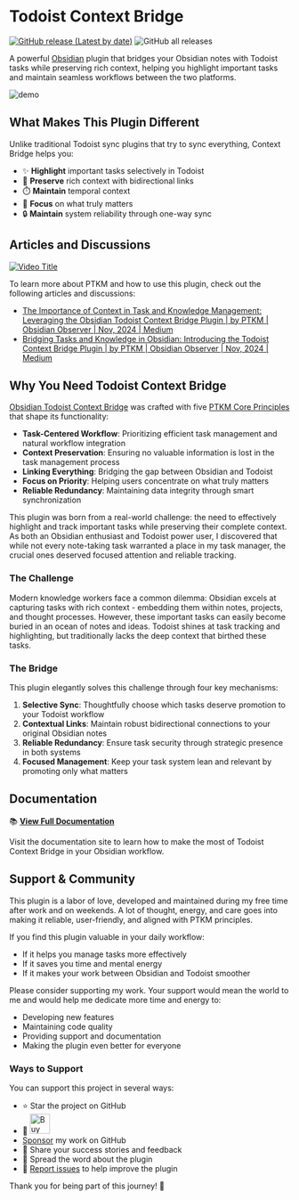 # Todoist Context Bridge

[![GitHub release (Latest by date)](https://img.shields.io/github/v/release/wenlzhang/obsidian-todoist-context-bridge)](https://github.com/wenlzhang/obsidian-todoist-context-bridge/releases) ![GitHub all releases](https://img.shields.io/github/downloads/wenlzhang/obsidian-todoist-context-bridge/total?color=success)

A powerful [Obsidian](https://obsidian.md/) plugin that bridges your Obsidian notes with Todoist tasks while preserving rich context, helping you highlight important tasks and maintain seamless workflows between the two platforms.

![demo](/docs/attachment/demo.gif)

## What Makes This Plugin Different

Unlike traditional Todoist sync plugins that try to sync everything, Context Bridge helps you:

- ✨ **Highlight** important tasks selectively in Todoist
- 🔄 **Preserve** rich context with bidirectional links
- ⏱️ **Maintain** temporal context
- 🎯 **Focus** on what truly matters
- 🔒 **Maintain** system reliability through one-way sync

## Articles and Discussions

[![Video Title](https://img.youtube.com/vi/2cpQCrP_pqs/0.jpg)](https://www.youtube.com/watch?v=2cpQCrP_pqs)

To learn more about PTKM and how to use this plugin, check out the following articles and discussions:

- [The Importance of Context in Task and Knowledge Management: Leveraging the Obsidian Todoist Context Bridge Plugin | by PTKM | Obsidian Observer | Nov, 2024 | Medium](https://medium.com/obsidian-observer/the-importance-of-context-in-task-and-knowledge-management-leveraging-the-obsidian-todoist-context-8b22e6a68fc1)
- [Bridging Tasks and Knowledge in Obsidian: Introducing the Todoist Context Bridge Plugin | by PTKM | Obsidian Observer | Nov, 2024 | Medium](https://medium.com/obsidian-observer/bridging-tasks-and-knowledge-in-obsidian-introducing-the-todoist-context-bridge-plugin-d0340913309a)

## Why You Need Todoist Context Bridge

[Obsidian Todoist Context Bridge](https://exp.ptkm.net/obsidian-todoist-context-bridge) was crafted with five [PTKM Core Principles](https://exp.ptkm.net/ptkm-core-principles) that shape its functionality:

- **Task-Centered Workflow**: Prioritizing efficient task management and natural workflow integration
- **Context Preservation**: Ensuring no valuable information is lost in the task management process
- **Linking Everything**: Bridging the gap between Obsidian and Todoist
- **Focus on Priority**: Helping users concentrate on what truly matters
- **Reliable Redundancy**: Maintaining data integrity through smart synchronization

This plugin was born from a real-world challenge: the need to effectively highlight and track important tasks while preserving their complete context. As both an Obsidian enthusiast and Todoist power user, I discovered that while not every note-taking task warranted a place in my task manager, the crucial ones deserved focused attention and reliable tracking.

### The Challenge

Modern knowledge workers face a common dilemma: Obsidian excels at capturing tasks with rich context - embedding them within notes, projects, and thought processes. However, these important tasks can easily become buried in an ocean of notes and ideas. Todoist shines at task tracking and highlighting, but traditionally lacks the deep context that birthed these tasks.

### The Bridge

This plugin elegantly solves this challenge through four key mechanisms:

1. **Selective Sync**: Thoughtfully choose which tasks deserve promotion to your Todoist workflow
2. **Contextual Links**: Maintain robust bidirectional connections to your original Obsidian notes
3. **Reliable Redundancy**: Ensure task security through strategic presence in both systems
4. **Focused Management**: Keep your task system lean and relevant by promoting only what matters

## Documentation

📚 **[View Full Documentation](https://exp.ptkm.net/obsidian-todoist-context-bridge)**

Visit the documentation site to learn how to make the most of Todoist Context Bridge in your Obsidian workflow.

## Support & Community

This plugin is a labor of love, developed and maintained during my free time after work and on weekends. A lot of thought, energy, and care goes into making it reliable, user-friendly, and aligned with PTKM principles.

If you find this plugin valuable in your daily workflow:

- If it helps you manage tasks more effectively
- If it saves you time and mental energy
- If it makes your work between Obsidian and Todoist smoother

Please consider supporting my work. Your support would mean the world to me and would help me dedicate more time and energy to:

- Developing new features
- Maintaining code quality
- Providing support and documentation
- Making the plugin even better for everyone

### Ways to Support

You can support this project in several ways:

- ⭐ Star the project on GitHub
- 💝 <a href='https://ko-fi.com/C0C66C1TB' target='_blank'><img height='36' style='border:0px;height:36px;' src='https://storage.ko-fi.com/cdn/kofi1.png?v=3' border='0' alt='Buy Me a Coffee' /></a>
- [Sponsor](https://github.com/sponsors/wenlzhang) my work on GitHub
- 💌 Share your success stories and feedback
- 📢 Spread the word about the plugin
- 🐛 [Report issues](https://github.com/wenlzhang/obsidian-todoist-context-bridge/issues) to help improve the plugin

Thank you for being part of this journey! 🙏
